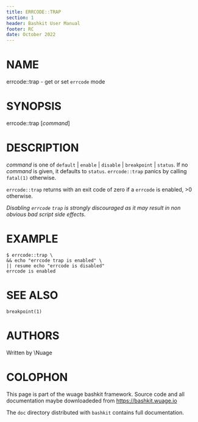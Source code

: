```yaml
---
title: ERRCODE::TRAP
section: 1
header: Bashkit User Manual
footer: RC
date: October 2022
---
```


# NAME

errcode::trap - get or set `errcode` mode

# SYNOPSIS

errcode::trap [*command*]

# DESCRIPTION

*command* is one of `default` | `enable` | `disable` | `breakpoint` | `status`.
If no *command* is given, it defaults to `status`. `errcode::trap` panics by
calling `fatal(1)` otherwise.

`errcode::trap` returns with an exit code of zero if a `errcode`
is enabled, >0 otherwise.

*Disabling `errcode` `trap` is strongly discouraged as it may result in non obvious
bad script side effects*.

# EXAMPLE

    $ errcode::trap \
    && echo "errcode trap is enabled" \
    || resume echo "errcode is disabled"
    errcode is enabled

# SEE ALSO

`breakpoint(1)`

# AUTHORS
Written by \\Nuage

# COLOPHON
This page is part of the wuage bashkit framework. Source code and all
documentation maybe downloadeded from <https://bashkit.wuage.io>

The `doc` directory distributed with `bashkit` contains full documentation.
